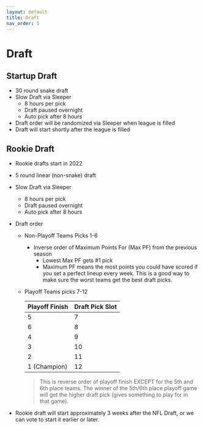 ```yaml
---
layout: default
title: Draft
nav_order: 5
---
```

# Draft


## Startup Draft
- 30 round snake draft
- Slow Draft via Sleeper
  - 8 hours per pick
  - Draft paused overnight
  - Auto pick after 8 hours
- Draft order will be randomized via Sleeper when league is filled
- Draft will start shortly after the league is filled

## Rookie Draft
 - Rookie drafts start in 2022
 - 5 round linear (non-snake) draft 
 - Slow Draft via Sleeper
   - 8 hours per pick
   - Draft paused overnight
   - Auto pick after 8 hours
 - Draft order
   - Non-Playoff Teams Picks 1-6
     - Inverse order of Maximum Points For (Max PF) from the previous season
       - Lowest Max PF gets #1 pick
       - Maximum PF means the most points you could have scored if you set a perfect lineup every week. This is a good way to make sure the worst teams get the best draft picks.
   - Playoff Teams picks 7-12

        | Playoff Finish | Draft Pick Slot |
        |:-------------|:------------------|
        | 5 | 7 |
        | 6 | 8 |
        | 4 | 9 |
        | 3 | 10 |
        | 2 | 11 |
        | 1 (Champion) | 12 |
        
        > This is reverse order of playoff finish EXCEPT for the 5th and 6th place teams. The winner of the 5th/6th place playoff game will get the higher draft pick (gives something to play for in that game).

 - Rookie draft will start approximately 3 weeks after the NFL Draft, or we can vote to start it earlier or later.